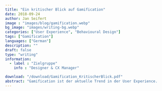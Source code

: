```yaml
---
title: "Ein kritischer Blick auf Gamification"
date: 2018-09-24
author: Jan Seifert
image : "images/blog/gamification.webp"
bg_image: "images/writing-bg.webp"
categories: ["User Experience", "Behavioural Design"]
tags: ["Gamification"]
languages: ["German"]
description: ""
draft: false
type: "writing"
information:
  - label : "Zielgruppe"
    info : "Designer & CX Manager"

download: "/download/Gamification_KritischerBlick.pdf"
abstract: "Gamification ist der aktuelle Trend in der User Experience. \"Gamification is the use of game design elements in non-game contexts\" (Deterding, 2011). Diese Game Design Elemente, von denen hier gesprochen wird, stellen aus der Sicht der Gamification also eine homogene Sammlung von Werkzeugen, sprich UI Patterns, dar. Wie anders wäre sonst zu erklären, dass Autoren sich an allumfassenden Systematiken versuchen (z.B. Schering, 2014) oder dass es Überblicksarbeiten gibt mit dem Titel \"Does Gamification Work?\" (Hamari, Koivisto & Sarsa, 2014) gibt. Die folgende Seiten wagen einen Blick unter ..."
---
```





